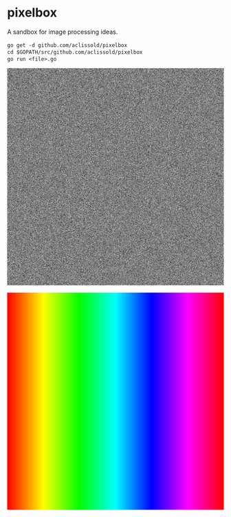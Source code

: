 pixelbox
========

A sandbox for image processing ideas.

```
go get -d github.com/aclissold/pixelbox
cd $GOPATH/src/github.com/aclissold/pixelbox
go run <file>.go
```

![noise](https://raw.githubusercontent.com/aclissold/pixelbox/master/noise.png)

![hue](https://raw.githubusercontent.com/aclissold/pixelbox/master/hue.png)
